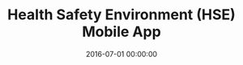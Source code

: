 ---
layout: inner
position: left
title: 'Health Safety Environment (HSE) Mobile App'
lead_text: 'Mobile Android app to address potential hazards and risks reported directly from the field and work environment of PT Kideco Jaya Agung, a mining company.'
tags: ['C#', 'Xamarin', 'OData']
featured_image: ['/img/posts/hse1-min.png','/img/posts/hse2-min.png']
date: 2016-07-01 00:00:00
categories: ['Android']
project_link: ''
button_icon: ''
button_text: ''
order: 11
visible: 1
company: 'Aditya Arta Abadi, PT'
---